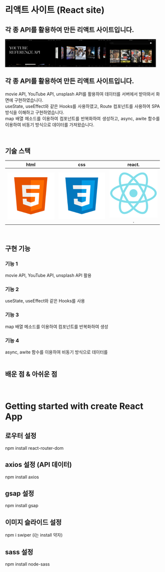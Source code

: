 # 리액트 사이트 (React site)
## 각 종 API를 활용하여 만든 리액트 사이트입니다.
<p align="space-between" style="display: flex;">
  <br>
  <img src="./public/301.png" width="32.5%">
  <img src="./public/302.png" width="32.5%">
  <img src="./public/303.png" width="32.5%">
  <br>
</p>



## 각 종 API를 활용하여 만든 리액트 사이트입니다.

<p align="justify">
movie API, YouTube API, unsplash API를 활용하여 데이터를 서버에서 받아와서 화면에 구현하였습니다.<br>
useState, useEffect와 같은 Hooks를 사용하였고, Route 컴포넌트를 사용하여 SPA 방식을 이해하고 구현하였습니다.<br>
map 배열 메소드를 이용하여 컴포넌트를 반복화하여 생성하고, async, awite 함수를 이용하여 비동기 방식으로 데이터를 가져왔습니다.
</p>


<br>

## 기술 스택

|    html    |     css    |     react.   |
| :--------: | :--------: | :--------:   |
|  ![html]   |   ![css]   |   ![react].  |

<br>

## 구현 기능

### 기능 1
movie API, YouTube API, unsplash API 활용<br> 
### 기능 2
useState, useEffect와 같은 Hooks를 사용<br> 
### 기능 3
map 배열 메소드를 이용하여 컴포넌트를 반복화하여 생성<br> 
### 기능 4
async, awite 함수를 이용하여 비동기 방식으로 데이터를 <br> 
<br>

## 배운 점 & 아쉬운 점

<p align="justify">

</p>

<br>


<!-- Stack Icon Refernces -->
[html]: /public/stack/html.svg
[css]: /public/stack/css.svg
[figma]: /public/stack/figma.svg
[ts]: /public/stack/typescript.svg
[react]: /public/stack/react.svg
[node]: /public/stack/node.svg





# Getting started with create React App

## 로우터 설정

npm install react-router-dom

## axios 설정 (API 데이터)

npm install axios

## gsap 설정

npm install gsap

## 이미지 슬라이드 설정

npm i swiper (i는 install 약자)

## sass 설정

npm install node-sass
